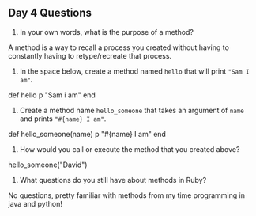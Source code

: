## Day 4 Questions

1. In your own words, what is the purpose of a method?

A method is a way to recall a process you created without having to constantly having to retype/recreate that process.

1. In the space below, create a method named `hello` that will print `"Sam I am"`.

def hello
  p "Sam i am"
end

1. Create a method name `hello_someone` that takes an argument of `name` and prints `"#{name} I am"`.

def hello_someone(name)
  p "#{name} I am"
end

1. How would you call or execute the method that you created above?

hello_someone("David")

1. What questions do you still have about methods in Ruby?

No questions, pretty familiar with methods from my time programming in java and python!
